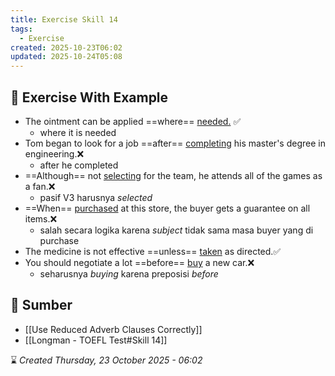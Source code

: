 ```yaml
---
title: Exercise Skill 14
tags:
  - Exercise
created: 2025-10-23T06:02
updated: 2025-10-24T05:08
---
```

## 💪 Exercise With Example
- The ointment can be applied ==where== <u>needed.</u> ✅ 
	- where it is needed
- Tom began to look for a job ==after== <u>completing</u> his master's degree in engineering.❌
	- after he completed
- ==Although== not <u>selecting</u> for the team, he attends all of the games as a fan.❌
	- pasif V3 harusnya *selected*
- ==When== <u>purchased</u> at this store, the buyer gets a guarantee on all items.❌
	- salah secara logika karena *subject* tidak sama masa buyer yang di purchase
- The medicine is not effective ==unless== <u>taken</u> as directed.✅
- You should negotiate a lot ==before== <u>buy</u> a new car.❌
	- seharusnya *buying* karena preposisi *before* 


## 🔗 Sumber
- [[Use Reduced Adverb Clauses Correctly]]
- [[Longman - TOEFL Test#Skill 14]]

⌛ *Created Thursday, 23 October 2025 - 06:02*
